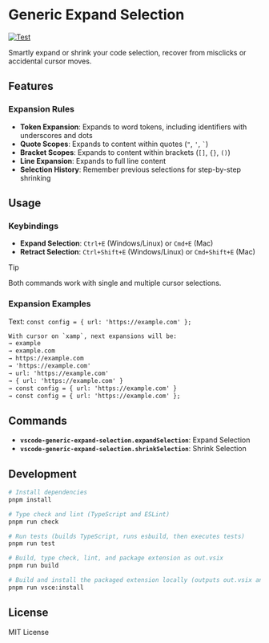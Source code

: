 # Generic Expand Selection

[![Test](https://github.com/dandehoon/vscode-generic-expand-selection/actions/workflows/test.yml/badge.svg)](https://github.com/dandehoon/vscode-generic-expand-selection/actions/workflows/test.yml)

Smartly expand or shrink your code selection, recover from misclicks or accidental cursor moves.

## Features

### Expansion Rules

- **Token Expansion**: Expands to word tokens, including identifiers with underscores and dots
- **Quote Scopes**: Expands to content within quotes (`"`, `'`, `` ` ``)
- **Bracket Scopes**: Expands to content within brackets (`[]`, `{}`, `()`)
- **Line Expansion**: Expands to full line content
- **Selection History**: Remember previous selections for step-by-step shrinking

## Usage

### Keybindings

- **Expand Selection**: `Ctrl+E` (Windows/Linux) or `Cmd+E` (Mac)
- **Retract Selection**: `Ctrl+Shift+E` (Windows/Linux) or `Cmd+Shift+E` (Mac)

> [!TIP]
> Both commands work with single and multiple cursor selections.

### Expansion Examples

Text: `const config = { url: 'https://example.com' };`

```txt
With cursor on `xamp`, next expansions will be:
→ example
→ example.com
→ https://example.com
→ 'https://example.com'
→ url: 'https://example.com'
→ { url: 'https://example.com' }
→ const config = { url: 'https://example.com' }
→ const config = { url: 'https://example.com' };
```

## Commands

- **`vscode-generic-expand-selection.expandSelection`**: Expand Selection
- **`vscode-generic-expand-selection.shrinkSelection`**: Shrink Selection

## Development

```bash
# Install dependencies
pnpm install

# Type check and lint (TypeScript and ESLint)
pnpm run check

# Run tests (builds TypeScript, runs esbuild, then executes tests)
pnpm run test

# Build, type check, lint, and package extension as out.vsix
pnpm run build

# Build and install the packaged extension locally (outputs out.vsix and installs it)
pnpm run vsce:install
```

## License

MIT License
